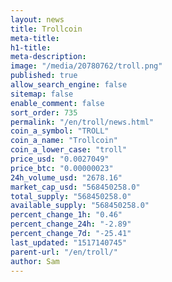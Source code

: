 ```yaml
---
layout: news
title: Trollcoin
meta-title: 
h1-title: 
meta-description: 
image: "/media/20780762/troll.png"
published: true
allow_search_engine: false
sitemap: false
enable_comment: false
sort_order: 735
permalink: "/en/troll/news.html"
coin_a_symbol: "TROLL"
coin_a_name: "Trollcoin"
coin_a_lower_case: "troll"
price_usd: "0.0027049"
price_btc: "0.00000023"
24h_volume_usd: "2678.16"
market_cap_usd: "568450258.0"
total_supply: "568450258.0"
available_supply: "568450258.0"
percent_change_1h: "0.46"
percent_change_24h: "-2.89"
percent_change_7d: "-25.41"
last_updated: "1517140745"
parent-url: "/en/troll/"
author: Sam
---
```


